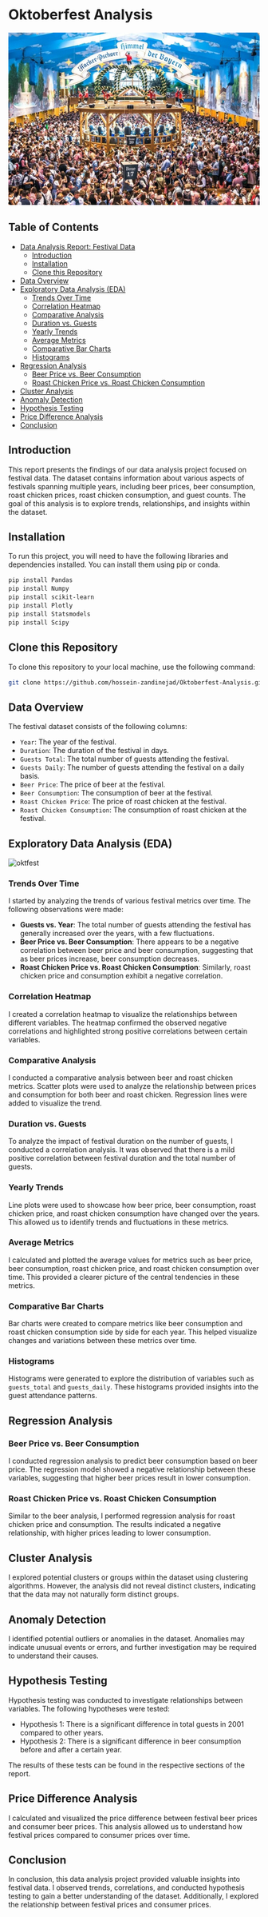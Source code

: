 # Oktoberfest Analysis

![Oktoberfest](/plots/oktoberfest2.jpeg)

## Table of Contents

- [Data Analysis Report: Festival Data](#data-analysis-report-festival-data)
  - [Introduction](#introduction)
  - [Installation](#installation)
  - [Clone this Repository](#clone-this-repository)
- [Data Overview](#data-overview)
- [Exploratory Data Analysis (EDA)](#exploratory-data-analysis-eda)
  - [Trends Over Time](#trends-over-time)
  - [Correlation Heatmap](#correlation-heatmap)
  - [Comparative Analysis](#comparative-analysis)
  - [Duration vs. Guests](#duration-vs-guests)
  - [Yearly Trends](#yearly-trends)
  - [Average Metrics](#average-metrics)
  - [Comparative Bar Charts](#comparative-bar-charts)
  - [Histograms](#histograms)
- [Regression Analysis](#regression-analysis)
  - [Beer Price vs. Beer Consumption](#beer-price-vs-beer-consumption)
  - [Roast Chicken Price vs. Roast Chicken Consumption](#roast-chicken-price-vs-roast-chicken-consumption)
- [Cluster Analysis](#cluster-analysis)
- [Anomaly Detection](#anomaly-detection)
- [Hypothesis Testing](#hypothesis-testing)
- [Price Difference Analysis](#price-difference-analysis)
- [Conclusion](#conclusion)

## Introduction

This report presents the findings of our data analysis project focused on festival data. The dataset contains information about various aspects of festivals spanning multiple years, including beer prices, beer consumption, roast chicken prices, roast chicken consumption, and guest counts. The goal of this analysis is to explore trends, relationships, and insights within the dataset.

## Installation

To run this project, you will need to have the following libraries and dependencies installed. You can install them using pip or conda.

```bash
pip install Pandas
pip install Numpy
pip install scikit-learn
pip install Plotly
pip install Statsmodels
pip install Scipy
```

## Clone this Repository

To clone this repository to your local machine, use the following command:

```bash
git clone https://github.com/hossein-zandinejad/Oktoberfest-Analysis.git
```

## Data Overview

The festival dataset consists of the following columns:

- `Year`: The year of the festival.
- `Duration`: The duration of the festival in days.
- `Guests Total`: The total number of guests attending the festival.
- `Guests Daily`: The number of guests attending the festival on a daily basis.
- `Beer Price`: The price of beer at the festival.
- `Beer Consumption`: The consumption of beer at the festival.
- `Roast Chicken Price`: The price of roast chicken at the festival.
- `Roast Chicken Consumption`: The consumption of roast chicken at the festival.

## Exploratory Data Analysis (EDA)

![oktfest](/plots/oktfest.jpeg)

### Trends Over Time

I started by analyzing the trends of various festival metrics over time. The following observations were made:

- **Guests vs. Year**: The total number of guests attending the festival has generally increased over the years, with a few fluctuations.
- **Beer Price vs. Beer Consumption**: There appears to be a negative correlation between beer price and beer consumption, suggesting that as beer prices increase, beer consumption decreases.
- **Roast Chicken Price vs. Roast Chicken Consumption**: Similarly, roast chicken price and consumption exhibit a negative correlation.

### Correlation Heatmap

I created a correlation heatmap to visualize the relationships between different variables. The heatmap confirmed the observed negative correlations and highlighted strong positive correlations between certain variables.

### Comparative Analysis

I conducted a comparative analysis between beer and roast chicken metrics. Scatter plots were used to analyze the relationship between prices and consumption for both beer and roast chicken. Regression lines were added to visualize the trend.

### Duration vs. Guests

To analyze the impact of festival duration on the number of guests, I conducted a correlation analysis. It was observed that there is a mild positive correlation between festival duration and the total number of guests.

### Yearly Trends

Line plots were used to showcase how beer price, beer consumption, roast chicken price, and roast chicken consumption have changed over the years. This allowed us to identify trends and fluctuations in these metrics.

### Average Metrics

I calculated and plotted the average values for metrics such as beer price, beer consumption, roast chicken price, and roast chicken consumption over time. This provided a clearer picture of the central tendencies in these metrics.

### Comparative Bar Charts

Bar charts were created to compare metrics like beer consumption and roast chicken consumption side by side for each year. This helped visualize changes and variations between these metrics over time.

### Histograms

Histograms were generated to explore the distribution of variables such as `guests_total` and `guests_daily`. These histograms provided insights into the guest attendance patterns.

## Regression Analysis

### Beer Price vs. Beer Consumption

I conducted regression analysis to predict beer consumption based on beer price. The regression model showed a negative relationship between these variables, suggesting that higher beer prices result in lower consumption.

### Roast Chicken Price vs. Roast Chicken Consumption

Similar to the beer analysis, I performed regression analysis for roast chicken price and consumption. The results indicated a negative relationship, with higher prices leading to lower consumption.

## Cluster Analysis

I explored potential clusters or groups within the dataset using clustering algorithms. However, the analysis did not reveal distinct clusters, indicating that the data may not naturally form distinct groups.

## Anomaly Detection

I identified potential outliers or anomalies in the dataset. Anomalies may indicate unusual events or errors, and further investigation may be required to understand their causes.

## Hypothesis Testing

Hypothesis testing was conducted to investigate relationships between variables. The following hypotheses were tested:

- Hypothesis 1: There is a significant difference in total guests in 2001 compared to other years.
- Hypothesis 2: There is a significant difference in beer consumption before and after a certain year.

The results of these tests can be found in the respective sections of the report.

## Price Difference Analysis

I calculated and visualized the price difference between festival beer prices and consumer beer prices. This analysis allowed us to understand how festival prices compared to consumer prices over time.

## Conclusion

In conclusion, this data analysis project provided valuable insights into festival data. I observed trends, correlations, and conducted hypothesis testing to gain a better understanding of the dataset. Additionally, I explored the relationship between festival prices and consumer prices.
